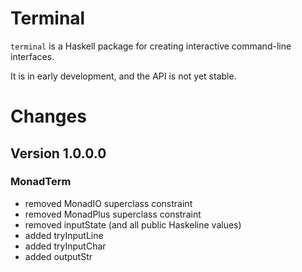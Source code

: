 # Terminal

`terminal` is a Haskell package for creating interactive command-line interfaces.

It is in early development, and the API is not yet stable.


# Changes

## Version 1.0.0.0

### MonadTerm
* removed MonadIO superclass constraint
* removed MonadPlus superclass constraint
* removed inputState (and all public Haskeline values)
* added tryInputLine
* added tryInputChar
* added outputStr
